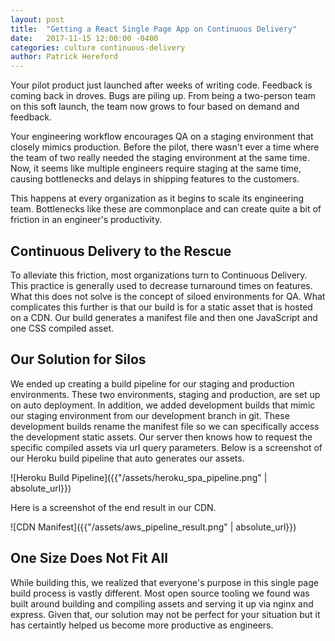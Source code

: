 ```yaml
---
layout: post
title:  "Getting a React Single Page App on Continuous Delivery"
date:   2017-11-15 12:00:00 -0400
categories: culture continuous-delivery
author: Patrick Hereford
---
```


Your pilot product just launched after weeks of writing code. Feedback is coming
back in droves. Bugs are piling up. From being a two-person team on this soft
launch, the team now grows to four based on demand and feedback.  
  
Your engineering workflow encourages QA on a staging environment that closely
mimics production. Before the pilot, there wasn't ever a time where the team of
two really needed the staging environment at the same time. Now, it seems like
multiple engineers require staging at the same time, causing bottlenecks and
delays in shipping features to the customers.

This happens at every organization as it begins to scale its engineering
team. Bottlenecks like these are commonplace and can create quite a bit of
friction in an engineer's productivity.  
  
## Continuous Delivery to the Rescue
To alleviate this friction, most organizations turn to Continuous Delivery.
This practice is generally used to decrease turnaround times on features. What
this does not solve is the concept of siloed environments for QA. What
complicates this further is that our build is for a static asset that is hosted
on a CDN. Our build generates a manifest file and then one JavaScript and one
CSS compiled asset.

## Our Solution for Silos
We ended up creating a build pipeline for our staging and production environments.
These two environments, staging and production, are set up on auto deployment.
In addition, we added development builds that mimic our staging
environment from our development branch in git. These development builds rename
the manifest file so we can specifically access the development static assets.
Our server then knows how to request the specific compiled assets via url
query parameters. Below is a screenshot of our Heroku build pipeline that auto
generates our assets.

![Heroku Build Pipeline]({{"/assets/heroku_spa_pipeline.png" | absolute_url}})

Here is a screenshot of the end result in our CDN.

![CDN Manifest]({{"/assets/aws_pipeline_result.png" | absolute_url}})
  
## One Size Does Not Fit All
While building this, we realized that everyone's purpose in this single page
build process is vastly different. Most open source tooling we found was built
around building and compiling assets and serving it up via nginx and express.
Given that, our solution may not be perfect for your situation but it has
certaintly helped us become more productive as engineers.
